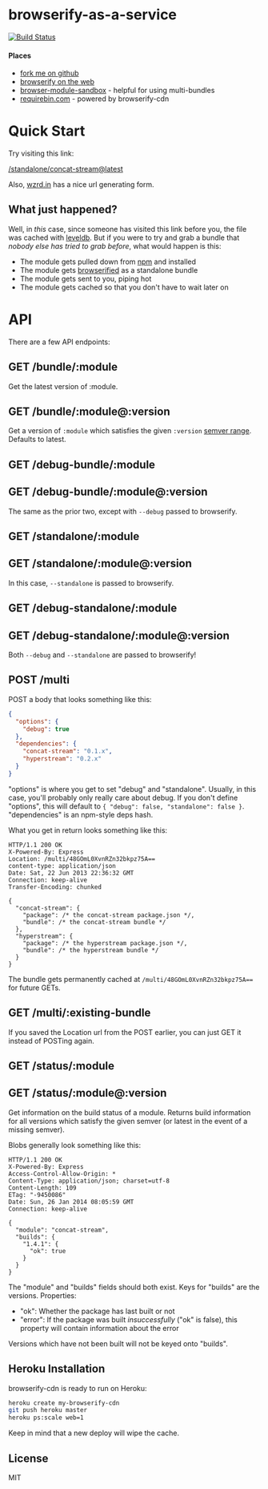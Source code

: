 # browserify-as-a-service

[![Build Status](https://travis-ci.org/jfhbrook/browserify-cdn.png?branch=master)](https://travis-ci.org/jfhbrook/browserify-cdn)

#### Places

* [fork me on github](https://github.com/jfhbrook/browserify-cdn)
* [browserify on the web](http://browserify.org)
* [browser-module-sandbox](https://github.com/maxogden/browser-module-sandbox) - helpful for using multi-bundles
* [requirebin.com](http://requirebin.com) - powered by browserify-cdn

# Quick Start

Try visiting this link:

[/standalone/concat-stream@latest](https://wzrd.in/standalone/concat-stream@latest)

Also, [wzrd.in](https://wzrd.in) has a nice url generating form.

## What just happened?

Well, in *this* case, since someone has visited this link before you,
the file was cached with [leveldb](https://github.com/rvagg/node-levelup).
But if you were to try and grab a bundle that
*nobody else has tried to grab before*, what would happen is this:

* The module gets pulled down from [npm](http://npmjs.org) and installed
* The module gets [browserified](http://browserify.org) as a standalone bundle
* The module gets sent to you, piping hot
* The module gets cached so that you don't have to wait later on

# API

There are a few API endpoints:

## GET /bundle/:module

Get the latest version of :module.

## GET /bundle/:module@:version

Get a version of `:module` which satisfies the given `:version`
[semver range](https://github.com/isaacs/node-semver#ranges). Defaults to latest.

## GET /debug-bundle/:module
## GET /debug-bundle/:module@:version

The same as the prior two, except with `--debug` passed to browserify.

## GET /standalone/:module
## GET /standalone/:module@:version

In this case, `--standalone` is passed to browserify.

## GET /debug-standalone/:module
## GET /debug-standalone/:module@:version

Both `--debug` and `--standalone` are passed to browserify!

## POST /multi

POST a body that looks something like this:

```json
{
  "options": {
    "debug": true
  },
  "dependencies": {
    "concat-stream": "0.1.x",
    "hyperstream": "0.2.x"
  }
}
```

"options" is where you get to set "debug" and "standalone". Usually, in this
case, you'll probably only really care about debug. If you don't define
"options", this will default to `{ "debug": false, "standalone": false }`.
"dependencies" is an npm-style deps hash.

What you get in return looks something like this:

```
HTTP/1.1 200 OK
X-Powered-By: Express
Location: /multi/48GOmL0XvnRZn32bkpz75A==
content-type: application/json
Date: Sat, 22 Jun 2013 22:36:32 GMT
Connection: keep-alive
Transfer-Encoding: chunked

{
  "concat-stream": {
    "package": /* the concat-stream package.json */,
    "bundle": /* the concat-stream bundle */
  },
  "hyperstream": {
    "package": /* the hyperstream package.json */,
    "bundle": /* the hyperstream bundle */
  }
}
```

The bundle gets permanently cached at `/multi/48GOmL0XvnRZn32bkpz75A==` for
future GETs.

## GET /multi/:existing-bundle

If you saved the Location url from the POST earlier, you can just GET it
instead of POSTing again.

## GET /status/:module
## GET /status/:module@:version

Get information on the build status of a module. Returns build information for
all versions which satisfy the given semver (or latest in the event of a
missing semver).

Blobs generally look something like this:

```
HTTP/1.1 200 OK
X-Powered-By: Express
Access-Control-Allow-Origin: *
Content-Type: application/json; charset=utf-8
Content-Length: 109
ETag: "-9450086"
Date: Sun, 26 Jan 2014 08:05:59 GMT
Connection: keep-alive

{
  "module": "concat-stream",
  "builds": {
    "1.4.1": {
      "ok": true
    }
  }
}
```

The "module" and "builds" fields should both exist. Keys for "builds" are the
versions. Properties:

* "ok": Whether the package has last built or not
* "error": If the package was built *insuccessfully* ("ok" is
false), this property will contain information about the error

Versions which have not been built will not be keyed onto "builds".

## Heroku Installation

browserify-cdn is ready to run on Heroku:

```sh
heroku create my-browserify-cdn
git push heroku master
heroku ps:scale web=1
```

Keep in mind that a new deploy will wipe the cache.

## License

MIT

